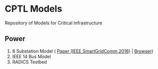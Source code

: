 # CPTL Models
Repository of Models for Critical Infrastructure

## Power
1.  8 Substation Model ( [Paper (IEEE SmartGridComm 2016)](http://ieeexplore.ieee.org/stamp/stamp.jsp?arnumber=7778752) | [Browser](http://cptl-c.iti.illinois.edu/models/urn:cite:cptl:power.8sub.2016_08/))
2.  IEEE 14 Bus Model  
3.  RADICS Testbed 
